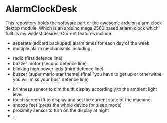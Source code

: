 # AlarmClockDesk
This repository holds the software part or the awesome arduion alarm clock dektop module. Which is an arduino mega 2560 based arlarm clock which fullfills my wildest desires. Current features include:

* seperate (sdcard backuped) alarm times for each day of the week
* multiple alarm mechanismis including:
 - radio (first defence line)
 - buzzer motor (second defence line)
 - blinking high power leds (third defence line)
 - buzzer (super mario star theme) (final "you have to get up or otherwithe you will miss your bus" defence line)
* brihtness sensor to dim the tft display accordingly to the  ambient light level
* touch screen tft to display and set the current state of the machine
* snooze feet (press the whole device for sleep mode)
* proximity sensor to turn on the display at night
* ...

